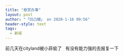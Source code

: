 ```yaml
---
title: "悬赏办事"
layout: post
author: "「凹凸鳗」 on 2020-1-16 09:56"
header-style: text
tags:
  - 新闻
---
```


<head></head>
<body>
  前几天在cityland被小菲偷了&nbsp; &nbsp;有没有能力强的去报复一下
 <br>
</body>


